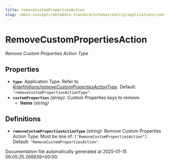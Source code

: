 ```yaml
---
title: removeCustomPropertiesAction
slug: /main-concepts/metadata-standard/schemas/entity/applications/configuration/external/automator/removecustompropertiesaction
---
```


# RemoveCustomPropertiesAction

*Remove Custom Properties Action Type*

## Properties

- **`type`**: Application Type. Refer to *[#/definitions/removeCustomPropertiesActionType](#definitions/removeCustomPropertiesActionType)*. Default: `"removeCustomPropertiesActionType"`.
- **`customProperties`** *(array)*: Custom Properties keys to remove.
  - **Items** *(string)*
## Definitions

- **`removeCustomPropertiesActionType`** *(string)*: Remove Custom Properties Action Type. Must be one of: `["RemoveCustomPropertiesAction"]`. Default: `"RemoveCustomPropertiesAction"`.


Documentation file automatically generated at 2025-01-15 09:05:25.266839+00:00.
